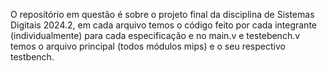 O reposítório em questão é sobre o projeto final da disciplina de Sistemas Digitais 2024.2, em cada arquivo temos o código feito por cada integrante (individualmente) para cada especificação e no main.v e testebench.v temos o arquivo principal (todos módulos mips) e o seu respectivo testbench.
